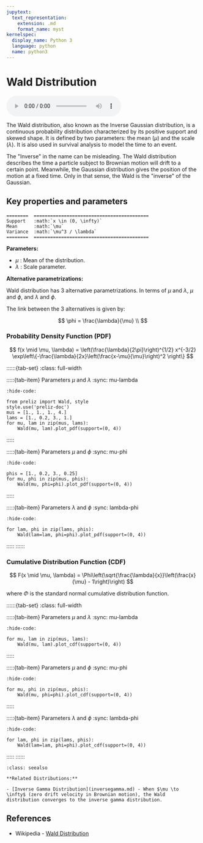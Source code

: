 ```yaml
---
jupytext:
  text_representation:
    extension: .md
    format_name: myst
kernelspec:
  display_name: Python 3
  language: python
  name: python3
---
```

# Wald Distribution

<audio controls> <source src="../../_static/wald.mp3" type="audio/mpeg"> This browser cannot play the pronunciation audio file for this distribution. </audio>

The Wald distribution, also known as the Inverse Gaussian distribution, is a continuous probability distribution characterized by its positive support and skewed shape. It is defined by two parameters: the mean ($\mu$) and the scale ($\lambda$). It is also used in survival analysis to model the time to an event.

The "Inverse" in the name can be misleading. The Wald distribution describes the time a particle subject to Brownian motion will drift to a certain point. Meanwhile, the Gaussian distribution gives the position of the motion at a fixed time. Only in that sense, the Wald is the "inverse" of the Gaussian.

## Key properties and parameters

```{eval-rst}
========  ==========================================
Support   :math:`x \in (0, \infty)`
Mean      :math:`\mu`
Variance  :math:`\mu^3 / \lambda`
========  ==========================================
```

**Parameters:**

- $\mu$ : Mean of the distribution.
- $\lambda$ : Scale parameter.

**Alternative parametrizations:**

Wald distribution has 3 alternative parametrizations. In terms of $\mu$ and $\lambda$, $\mu$ and $\phi$, and $\lambda$ and $\phi$.

The link between the 3 alternatives is given by:

$$
\phi = \frac{\lambda}{\mu} \\
$$

### Probability Density Function (PDF)

$$
f(x \mid \mu, \lambda) = \left(\frac{\lambda}{2\pi}\right)^{1/2} x^{-3/2} \exp\left\{-\frac{\lambda}{2x}\left(\frac{x-\mu}{\mu}\right)^2    \right\}
$$

::::::{tab-set}
:class: full-width

:::::{tab-item} Parameters $\mu$ and $\lambda$
:sync: mu-lambda
```{jupyter-execute}
:hide-code:

from preliz import Wald, style
style.use('preliz-doc')
mus = [1., 1., 1., 4.]
lams = [1., 0.2, 3., 1.]
for mu, lam in zip(mus, lams):
    Wald(mu, lam).plot_pdf(support=(0, 4))
```
:::::

:::::{tab-item} Parameters $\mu$ and $\phi$
:sync: mu-phi

```{jupyter-execute}
:hide-code:

phis = [1., 0.2, 3., 0.25]
for mu, phi in zip(mus, phis):
    Wald(mu, phi=phi).plot_pdf(support=(0, 4))
```
:::::

:::::{tab-item} Parameters $\lambda$ and $\phi$
:sync: lambda-phi

```{jupyter-execute}
:hide-code:

for lam, phi in zip(lams, phis):
    Wald(lam=lam, phi=phi).plot_pdf(support=(0, 4))
```
:::::
::::::

### Cumulative Distribution Function (CDF)

$$
F(x \mid \mu, \lambda) = \Phi\left(\sqrt{\frac{\lambda}{x}}\left(\frac{x}{\mu} - 1\right)\right)
$$

where $\Phi$ is the standard normal cumulative distribution function.

::::::{tab-set}
:class: full-width

:::::{tab-item} Parameters $\mu$ and $\lambda$
:sync: mu-lambda
```{jupyter-execute}
:hide-code:

for mu, lam in zip(mus, lams):
    Wald(mu, lam).plot_cdf(support=(0, 4))
```
:::::

:::::{tab-item} Parameters $\mu$ and $\phi$
:sync: mu-phi

```{jupyter-execute}
:hide-code:

for mu, phi in zip(mus, phis):
    Wald(mu, phi=phi).plot_cdf(support=(0, 4))
```
:::::

:::::{tab-item} Parameters $\lambda$ and $\phi$
:sync: lambda-phi

```{jupyter-execute}
:hide-code:

for lam, phi in zip(lams, phis):
    Wald(lam=lam, phi=phi).plot_cdf(support=(0, 4))
```
:::::
::::::

```{seealso}
:class: seealso

**Related Distributions:**

- [Inverse Gamma Distribution](inversegamma.md) - When $\mu \to \infty$ (zero drift velocity in Brownian motion), the Wald distribution converges to the inverse gamma distribution.
```

## References

- Wikipedia - [Wald Distribution](https://en.wikipedia.org/wiki/Inverse_Gaussian_distribution)